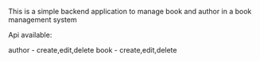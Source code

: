 This is a simple backend application to manage book and author in a book management system

Api available:

author - create,edit,delete
book - create,edit,delete

